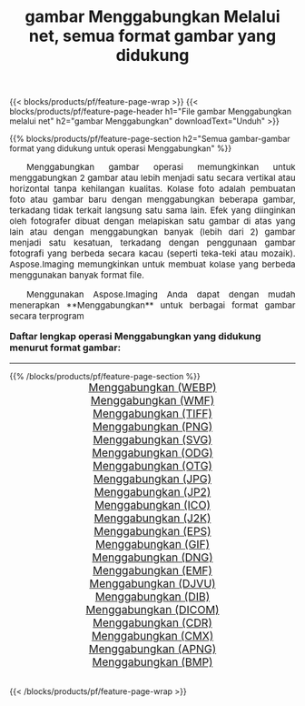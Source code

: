 ﻿---
title: gambar Menggabungkan Melalui net, semua format gambar yang didukung 
weight: 3920
url: /id/net/merge/ 
lang: id
langdirlevel: 2
locales: zh-hans,ja,it,ru,de,es,fr,nl,id,lt,pl,pt,vi,tr,ko,zh-hant,ar,hi,th,sv,cs,uk,he
description: Menggunakan Aspose.Imaging Anda dapat dengan mudah Menggabungkan gambar Via net
---

{{< blocks/products/pf/feature-page-wrap >}}
{{< blocks/products/pf/feature-page-header h1="File gambar Menggabungkan melalui net" h2="gambar Menggabungkan" downloadText="Unduh" >}}


{{% blocks/products/pf/feature-page-section  h2="Semua gambar-gambar format yang didukung untuk operasi Menggabungkan" %}}
<p align="justify" style="text-indent:2em;font-size:15px;">
Menggabungkan gambar operasi memungkinkan untuk menggabungkan 2 gambar atau lebih menjadi satu secara vertikal atau horizontal tanpa kehilangan kualitas. Kolase foto adalah pembuatan foto atau gambar baru dengan menggabungkan beberapa gambar, terkadang tidak terkait langsung satu sama lain. Efek yang diinginkan oleh fotografer dibuat dengan melapiskan satu gambar di atas yang lain atau dengan menggabungkan banyak (lebih dari 2) gambar menjadi satu kesatuan, terkadang dengan penggunaan gambar fotografi yang berbeda secara kacau (seperti teka-teki atau mozaik). Aspose.Imaging memungkinkan untuk membuat kolase yang berbeda menggunakan banyak format file.
</p>
<p align="justify" style="text-indent:2em;font-size:15px;">
Menggunakan Aspose.Imaging Anda dapat dengan mudah menerapkan **Menggabungkan** untuk berbagai format gambar secara terprogram
</p>
<h3 style="margin-top:16px;">
Daftar lengkap operasi Menggabungkan yang didukung menurut format gambar:
</h3>
<hr/>
{{% /blocks/products/pf/feature-page-section %}}
<div class="container-fluid productfamilypage bg-gray">
    <div class="convertypes bg-gray agp-content section">
        <div class="container">
		<div class="row other-converters" style="gap: 10px;font-size: 19px;text-align:center;">
		    <div class='col-md-3 other-converter remove-lp remove-rp'><a href="/imaging/id/net/merge/webp/" style="padding:15px;">Menggabungkan (WEBP)</a></div><div class='col-md-3 other-converter remove-lp remove-rp'><a href="/imaging/id/net/merge/wmf/" style="padding:15px;">Menggabungkan (WMF)</a></div><div class='col-md-3 other-converter remove-lp remove-rp'><a href="/imaging/id/net/merge/tiff/" style="padding:15px;">Menggabungkan (TIFF)</a></div><div class='col-md-3 other-converter remove-lp remove-rp'><a href="/imaging/id/net/merge/png/" style="padding:15px;">Menggabungkan (PNG)</a></div><div class='col-md-3 other-converter remove-lp remove-rp'><a href="/imaging/id/net/merge/svg/" style="padding:15px;">Menggabungkan (SVG)</a></div><div class='col-md-3 other-converter remove-lp remove-rp'><a href="/imaging/id/net/merge/odg/" style="padding:15px;">Menggabungkan (ODG)</a></div><div class='col-md-3 other-converter remove-lp remove-rp'><a href="/imaging/id/net/merge/otg/" style="padding:15px;">Menggabungkan (OTG)</a></div><div class='col-md-3 other-converter remove-lp remove-rp'><a href="/imaging/id/net/merge/jpg/" style="padding:15px;">Menggabungkan (JPG)</a></div><div class='col-md-3 other-converter remove-lp remove-rp'><a href="/imaging/id/net/merge/jp2/" style="padding:15px;">Menggabungkan (JP2)</a></div><div class='col-md-3 other-converter remove-lp remove-rp'><a href="/imaging/id/net/merge/ico/" style="padding:15px;">Menggabungkan (ICO)</a></div><div class='col-md-3 other-converter remove-lp remove-rp'><a href="/imaging/id/net/merge/j2k/" style="padding:15px;">Menggabungkan (J2K)</a></div><div class='col-md-3 other-converter remove-lp remove-rp'><a href="/imaging/id/net/merge/eps/" style="padding:15px;">Menggabungkan (EPS)</a></div><div class='col-md-3 other-converter remove-lp remove-rp'><a href="/imaging/id/net/merge/gif/" style="padding:15px;">Menggabungkan (GIF)</a></div><div class='col-md-3 other-converter remove-lp remove-rp'><a href="/imaging/id/net/merge/dng/" style="padding:15px;">Menggabungkan (DNG)</a></div><div class='col-md-3 other-converter remove-lp remove-rp'><a href="/imaging/id/net/merge/emf/" style="padding:15px;">Menggabungkan (EMF)</a></div><div class='col-md-3 other-converter remove-lp remove-rp'><a href="/imaging/id/net/merge/djvu/" style="padding:15px;">Menggabungkan (DJVU)</a></div><div class='col-md-3 other-converter remove-lp remove-rp'><a href="/imaging/id/net/merge/dib/" style="padding:15px;">Menggabungkan (DIB)</a></div><div class='col-md-3 other-converter remove-lp remove-rp'><a href="/imaging/id/net/merge/dicom/" style="padding:15px;">Menggabungkan (DICOM)</a></div><div class='col-md-3 other-converter remove-lp remove-rp'><a href="/imaging/id/net/merge/cdr/" style="padding:15px;">Menggabungkan (CDR)</a></div><div class='col-md-3 other-converter remove-lp remove-rp'><a href="/imaging/id/net/merge/cmx/" style="padding:15px;">Menggabungkan (CMX)</a></div><div class='col-md-3 other-converter remove-lp remove-rp'><a href="/imaging/id/net/merge/apng/" style="padding:15px;">Menggabungkan (APNG)</a></div><div class='col-md-3 other-converter remove-lp remove-rp'><a href="/imaging/id/net/merge/bmp/" style="padding:15px;">Menggabungkan (BMP)</a></div>
                </div>
        </div>
    </div>
</div>
<br/>

{{< /blocks/products/pf/feature-page-wrap >}}
